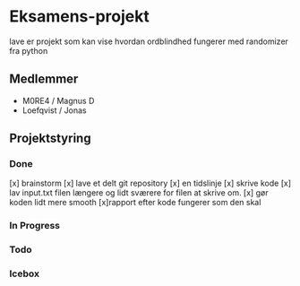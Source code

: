# Eksamens-projekt
lave er projekt som kan vise hvordan ordblindhed fungerer med randomizer fra python

## Medlemmer
- M0RE4 / Magnus D
- Loefqvist / Jonas 

## Projektstyring

### Done
[x] brainstorm
[x] lave et delt git repository
[x] en tidslinje
[x] skrive kode
[x] lav input.txt filen længere og lidt sværere for filen at skrive om.
[x] gør koden lidt mere smooth
[x]rapport efter kode fungerer som den skal

### In Progress

### Todo

### Icebox